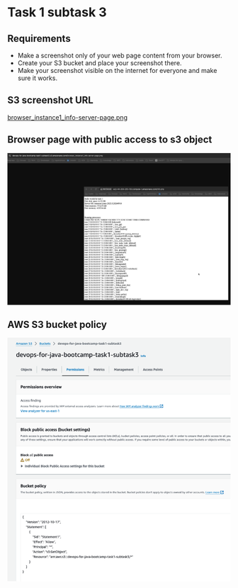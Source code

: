 # Task 1 subtask 3

## Requirements
- Make a screenshot only of your web page сontent from your browser.
-  Create your S3 bucket and place your screenshot there.
-  Make your screenshot visible on the internet for everyone and make sure it works.

## S3 screenshot URL

[browser_instance1_info-server-page.png](https://devops-for-java-bootcamp-task1-subtask3.s3.amazonaws.com/browser_instance1_info-server-page.png)

## Browser page with public access to s3 object

![](/task1/subtask3/browser_s3_public_access.png)

## AWS S3 bucket policy

![](/task1/subtask3/aws_s3_bucket_policy.png)
